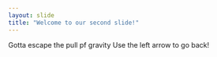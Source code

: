 ```yaml
---
layout: slide
title: "Welcome to our second slide!"
---
```

Gotta escape the pull pf gravity
Use the left arrow to go back!
